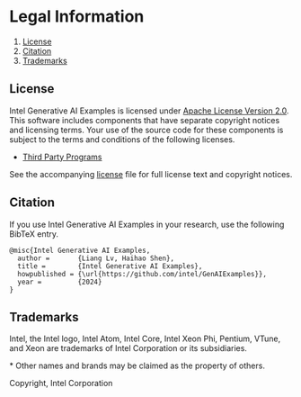 # Legal Information

1. [License](#license)
2. [Citation](#citation)
3. [Trademarks](#trademarks)

## License

Intel Generative AI Examples is licensed under [Apache License Version 2.0](http://www.apache.org/licenses/LICENSE-2.0).
This software includes components that have separate copyright notices and licensing terms.
Your use of the source code for these components is subject to the terms and conditions of the following licenses.

- [Third Party Programs](/third-party-programs.txt)

See the accompanying [license](/LICENSE) file for full license text and copyright notices.

## Citation

If you use Intel Generative AI Examples in your research, use the following BibTeX entry.

```
@misc{Intel Generative AI Examples,
  author =       {Liang Lv, Haihao Shen},
  title =        {Intel Generative AI Examples},
  howpublished = {\url{https://github.com/intel/GenAIExamples}},
  year =         {2024}
}
```

## Trademarks

Intel, the Intel logo, Intel Atom, Intel Core, Intel Xeon Phi, Pentium,
VTune, and Xeon are trademarks of Intel Corporation or its subsidiaries.

\* Other names and brands may be claimed as the property of others.

Copyright, Intel Corporation
